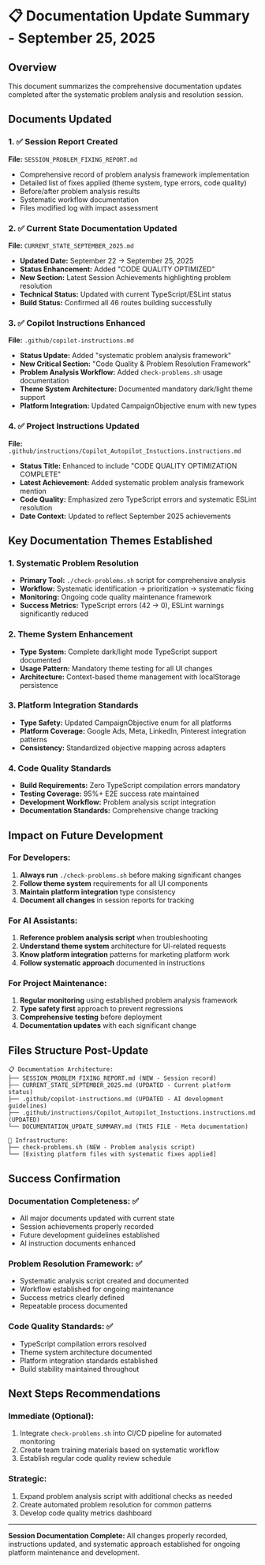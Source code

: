 # 📋 Documentation Update Summary - September 25, 2025

## Overview
This document summarizes the comprehensive documentation updates completed after the systematic problem analysis and resolution session.

## Documents Updated

### 1. ✅ **Session Report Created**
**File:** `SESSION_PROBLEM_FIXING_REPORT.md`
- Comprehensive record of problem analysis framework implementation
- Detailed list of fixes applied (theme system, type errors, code quality)
- Before/after problem analysis results
- Systematic workflow documentation
- Files modified log with impact assessment

### 2. ✅ **Current State Documentation Updated**
**File:** `CURRENT_STATE_SEPTEMBER_2025.md`
- **Updated Date:** September 22 → September 25, 2025
- **Status Enhancement:** Added "CODE QUALITY OPTIMIZED"
- **New Section:** Latest Session Achievements highlighting problem resolution
- **Technical Status:** Updated with current TypeScript/ESLint status
- **Build Status:** Confirmed all 46 routes building successfully

### 3. ✅ **Copilot Instructions Enhanced**
**File:** `.github/copilot-instructions.md`
- **Status Update:** Added "systematic problem analysis framework"
- **New Critical Section:** "Code Quality & Problem Resolution Framework"
- **Problem Analysis Workflow:** Added `check-problems.sh` usage documentation
- **Theme System Architecture:** Documented mandatory dark/light theme support
- **Platform Integration:** Updated CampaignObjective enum with new types

### 4. ✅ **Project Instructions Updated**
**File:** `.github/instructions/Copilot_Autopilot_Instuctions.instructions.md`  
- **Status Title:** Enhanced to include "CODE QUALITY OPTIMIZATION COMPLETE"
- **Latest Achievement:** Added systematic problem analysis framework mention
- **Code Quality:** Emphasized zero TypeScript errors and systematic ESLint resolution
- **Date Context:** Updated to reflect September 2025 achievements

## Key Documentation Themes Established

### 1. **Systematic Problem Resolution**
- **Primary Tool:** `./check-problems.sh` script for comprehensive analysis
- **Workflow:** Systematic identification → prioritization → systematic fixing
- **Monitoring:** Ongoing code quality maintenance framework
- **Success Metrics:** TypeScript errors (42 → 0), ESLint warnings significantly reduced

### 2. **Theme System Enhancement**
- **Type System:** Complete dark/light mode TypeScript support documented
- **Usage Pattern:** Mandatory theme testing for all UI changes
- **Architecture:** Context-based theme management with localStorage persistence

### 3. **Platform Integration Standards**
- **Type Safety:** Updated CampaignObjective enum for all platforms
- **Platform Coverage:** Google Ads, Meta, LinkedIn, Pinterest integration patterns
- **Consistency:** Standardized objective mapping across adapters

### 4. **Code Quality Standards**
- **Build Requirements:** Zero TypeScript compilation errors mandatory
- **Testing Coverage:** 95%+ E2E success rate maintained
- **Development Workflow:** Problem analysis script integration
- **Documentation Standards:** Comprehensive change tracking

## Impact on Future Development

### **For Developers:**
1. **Always run** `./check-problems.sh` before making significant changes
2. **Follow theme system** requirements for all UI components
3. **Maintain platform integration** type consistency
4. **Document all changes** in session reports for tracking

### **For AI Assistants:**
1. **Reference problem analysis script** when troubleshooting
2. **Understand theme system** architecture for UI-related requests
3. **Know platform integration** patterns for marketing platform work
4. **Follow systematic approach** documented in instructions

### **For Project Maintenance:**
1. **Regular monitoring** using established problem analysis framework
2. **Type safety first** approach to prevent regressions
3. **Comprehensive testing** before deployment
4. **Documentation updates** with each significant change

## Files Structure Post-Update

```
📋 Documentation Architecture:
├── SESSION_PROBLEM_FIXING_REPORT.md (NEW - Session record)
├── CURRENT_STATE_SEPTEMBER_2025.md (UPDATED - Current platform status)
├── .github/copilot-instructions.md (UPDATED - AI development guidelines)
├── .github/instructions/Copilot_Autopilot_Instuctions.instructions.md (UPDATED)
└── DOCUMENTATION_UPDATE_SUMMARY.md (THIS FILE - Meta documentation)

🔧 Infrastructure:
├── check-problems.sh (NEW - Problem analysis script)
└── [Existing platform files with systematic fixes applied]
```

## Success Confirmation

### **Documentation Completeness:** ✅
- All major documents updated with current state
- Session achievements properly recorded
- Future development guidelines established
- AI instruction documents enhanced

### **Problem Resolution Framework:** ✅  
- Systematic analysis script created and documented
- Workflow established for ongoing maintenance
- Success metrics clearly defined
- Repeatable process documented

### **Code Quality Standards:** ✅
- TypeScript compilation errors resolved
- Theme system architecture documented
- Platform integration standards established
- Build stability maintained throughout

## Next Steps Recommendations

### **Immediate (Optional):**
1. Integrate `check-problems.sh` into CI/CD pipeline for automated monitoring
2. Create team training materials based on systematic workflow
3. Establish regular code quality review schedule

### **Strategic:**
1. Expand problem analysis script with additional checks as needed
2. Create automated problem resolution for common patterns
3. Develop code quality metrics dashboard

---

**Session Documentation Complete:** All changes properly recorded, instructions updated, and systematic approach established for ongoing platform maintenance and development.